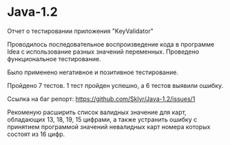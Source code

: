 # Java-1.2
Отчет о тестировании приложения "KeyValidator"

Проводилось последовательное воспроизведение кода в программе Idea с использование разных значений переменных. Проведено функциональное тестирование.

Было применено негативное и позитивное тестирование.

Пройдено 7 тестов. 1 тест пройден успешно, а 6 тестов выявили ошибку.

Ссылка на баг репорт: https://github.com/Sklyr/Java-1.2/issues/1

Рекоменую расширить список валидных значение для карт, обладающих 13, 18, 19, 15 цифрами, 
а также устранить ошибку с принятием программой значений невалидных карт номера которых состоят из 16 цифр.
